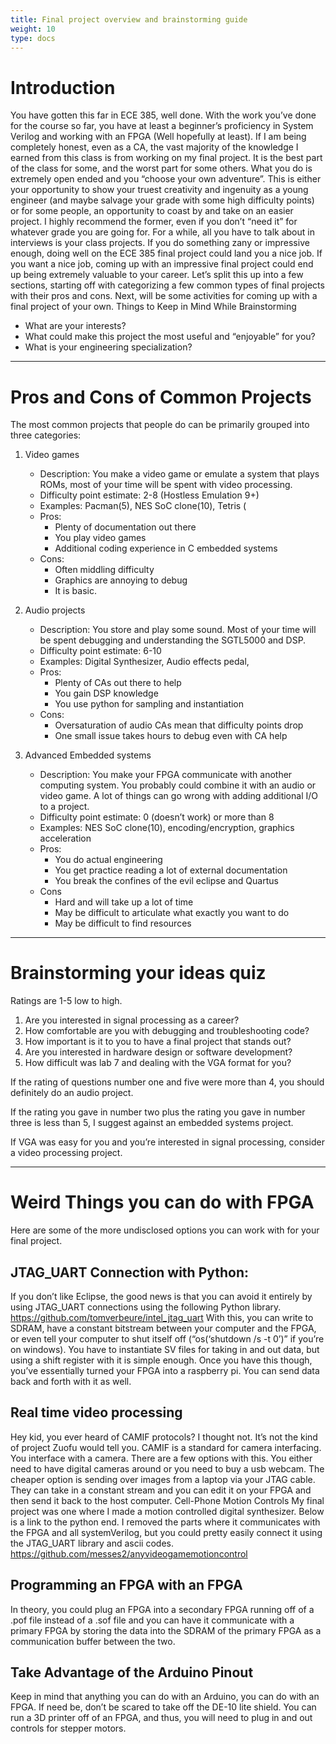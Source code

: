```yaml
---
title: Final project overview and brainstorming guide
weight: 10
type: docs
---
```



# Introduction
You have gotten this far in ECE 385, well done. With the work you’ve done for the course so far, you have at least a beginner’s proficiency in System Verilog and working with an FPGA (Well hopefully at least). If I am being completely honest, even as a CA, the vast majority of the knowledge I earned from this class is from working on my final project. 
It is the best part of the class for some, and the worst part for some others. What you do is extremely open ended and you “choose your own adventure”. This is either your opportunity to show your truest creativity and ingenuity as a young engineer (and maybe salvage your grade with some high difficulty points) or for some people, an opportunity to coast by and take on an easier project. I highly recommend the former, even if you don’t “need it” for whatever grade you are going for. For a while, all you have to talk about in interviews is your class projects. If you do something zany or impressive enough, doing well on the ECE 385 final project could land you a nice job. If you want a nice job, coming up with an impressive final project could end up being extremely valuable to your career. 
Let’s split this up into a few sections, starting off with categorizing a few common types of final projects with their pros and cons. Next, will be some activities for coming up with a final project of your own.
Things to Keep in Mind While Brainstorming
- What are your interests?
- What could make this project the most useful and “enjoyable” for you?
- What is your engineering specialization? 

__________________________________________________________________________________________________________________________________________

# Pros and Cons of Common Projects

The most common projects that people do can be primarily grouped into three categories:
1. Video games
      - Description: You make a video game or emulate a system that plays ROMs, most of your time will be spent with video processing.
      - Difficulty point estimate: 2-8 (Hostless Emulation 9+)
      - Examples: Pacman(5), NES SoC clone(10), Tetris (
      - Pros:
         * Plenty of documentation out there 
         * You play video games
         * Additional coding experience in C embedded systems
      - Cons:
         * Often middling difficulty
         * Graphics are annoying to debug
         * It is basic.


2. Audio projects
      - Description: You store and play some sound. Most of your time will be spent debugging and understanding the SGTL5000 and DSP.
      - Difficulty point estimate: 6-10
      - Examples: Digital Synthesizer, Audio effects pedal, 
      - Pros:
         * Plenty of CAs out there to help 
         * You gain DSP knowledge
         * You use python for sampling and instantiation
      - Cons:
         * Oversaturation of audio CAs mean that difficulty points drop
         * One small issue takes hours to debug even with CA help


3. Advanced Embedded systems
      - Description: You make your FPGA communicate with another computing system. You probably could combine it with an audio or video game. A lot of things can go wrong with adding additional I/O to a project.
      - Difficulty point estimate: 0 (doesn’t work) or more than 8
      - Examples:  NES SoC clone(10), encoding/encryption, graphics acceleration
      - Pros: 
         * You do actual engineering
         * You get practice reading a lot of external documentation
         * You break the confines of the evil eclipse and Quartus
      - Cons
         * Hard and will take up a lot of time
         * May be difficult to articulate what exactly you want to do
         * May be difficult to find resources
__________________________________________________________________________________________________________________________________________

# Brainstorming your ideas quiz

Ratings are 1-5 low to high.
1. Are you interested in signal processing as a career? 
2. How comfortable are you with debugging and troubleshooting code?
3. How important is it to you to have a final project that stands out?
4. Are you interested in hardware design or software development?
5. How difficult was lab 7 and dealing with the VGA format for you?








If the rating of questions number one and five were more than 4, you should definitely do an audio project. 


If the rating you gave in number two plus the rating you gave in number three is less than 5, I suggest against an embedded systems project.


If VGA was easy for you and you’re interested in signal processing, consider a video processing project. 


__________________________________________________________________________________________________________________________________________
# Weird Things you can do with FPGA

Here are some of the more undisclosed options you can work with for your final project.


## JTAG_UART Connection with Python:

If you don’t like Eclipse, the good news is that you can avoid it entirely by using JTAG_UART connections using the following Python library.
https://github.com/tomverbeure/intel_jtag_uart
With this, you can write to SDRAM, have a constant bitstream between your computer and the FPGA, or even tell your computer to shut itself off (“os(‘shutdown /s -t 0’)” if you’re on windows). You have to instantiate SV files for taking in and out data, but using a shift register with it is simple enough. Once you have this though, you’ve essentially turned your FPGA into a raspberry pi. You can send data back and forth with  it as well.
## Real time video processing
Hey kid, you ever heard of CAMIF protocols? I thought not. It’s not the kind of project Zuofu would tell you. CAMIF is a standard for camera interfacing. You interface with a camera. There are a few options with this. You either need to have digital cameras around or you need to buy a usb webcam. The cheaper option is sending over images from a laptop via your JTAG cable. They can take in a constant stream and you can edit it on your FPGA and then send it back to the host computer.
Cell-Phone Motion Controls
My final project was one where I made a motion controlled digital synthesizer. Below is a link to the python end. I removed the parts where it communicates with the FPGA and all systemVerilog, but you could pretty easily connect it using the JTAG_UART library and ascii codes.
https://github.com/messes2/anyvideogamemotioncontrol




## Programming an FPGA with an FPGA

In theory, you could plug an FPGA into a secondary FPGA running off of a .pof file instead of a .sof file and you can have it communicate with a primary FPGA by storing the data into the SDRAM of the primary FPGA as a communication buffer between the two.




## Take Advantage of the Arduino Pinout

Keep in mind that anything you can do with an Arduino, you can do with an FPGA. If need be, don’t be scared to take off the DE-10 lite shield. You can run a 3D printer off of an FPGA, and thus, you will need to plug in and out controls for stepper motors.
